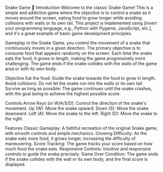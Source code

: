 

Snake Game 🐍
Introduction
Welcome to the classic Snake Game! This is a simple and addictive game where the objective is to control a snake as it moves around the screen, eating food to grow longer while avoiding collisions with walls or its own tail. This project is implemented using [insert your programming language, e.g., Python with Pygame, JavaScript, etc.], and it's a great example of basic game development principles.

Gameplay
In the Snake Game, you control the movement of a snake that continuously moves in a given direction. The primary objective is to consume food that appears randomly on the screen. Each time the snake eats the food, it grows in length, making the game progressively more challenging. The game ends if the snake collides with the walls of the game area or with its own body.

Objective
Eat the food: Guide the snake towards the food to grow in length.
Avoid collisions: Do not let the snake run into the walls or its own tail.
Survive as long as possible: The game continues until the snake crashes, with the goal being to achieve the highest possible score.


Controls
Arrow Keys (or W/A/S/D): Control the direction of the snake's movement.
Up (W): Move the snake upward.
Down (S): Move the snake downward.
Left (A): Move the snake to the left.
Right (D): Move the snake to the right.

Features
Classic Gameplay: A faithful recreation of the original Snake game, with smooth controls and simple mechanics.
Growing Difficulty: As the snake eats more food, it grows longer, increasing the difficulty of maneuvering.
Score Tracking: The game tracks your score based on how much food the snake eats.
Responsive Controls: Intuitive and responsive controls to guide the snake precisely.
Game Over Condition: The game ends if the snake collides with the wall or its own body, and the final score is displayed.
